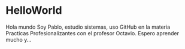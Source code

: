 # HelloWorld
Hola mundo
Soy Pablo, estudio sistemas, uso GitHub en la materia Practicas Profesionalizantes con el profesor Octavio.
Espero aprender mucho y...
